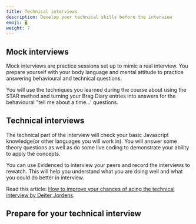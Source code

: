 ```yaml
---
title: Technical interviews
description: Develop your technical skills before the interview
emoji: 🖥️
weight: 7
---
```


## Mock interviews

Mock interviews are practice sessions set up to mimic a real interview. You prepare yourself with your body language and mental attitude to practice answering behavioural and technical questions.

You will use the techniques you learned during the course about using the STAR method and turning your Brag Diary entries into answers for the behavioural "tell me about a time...' questions.

## Technical interviews

The technical part of the interview will check your basic Javascript knowledge(or other languages you will work in). You will answer some theory questions as well as do some live coding to demonstrate your ability to apply the concepts.

You can use Evidenced to interview your peers and record the interviews to rewatch. This will help you understand what you are doing well and what you could do better in interview.

Read this article: [How to improve your chances of acing the technical interview by Deiter Jordens](https://blog.kwal-it.be/how-to-improve-your-chances-to-ace-the-technical-interview-80341e40f507).

## Prepare for your technical interview
